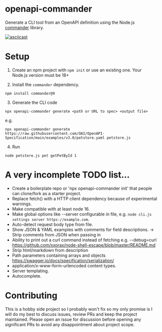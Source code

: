 # openapi-commander

Generate a CLI tool from an OpenAPI definition using the Node.js [commander](https://www.npmjs.com/package/commander) library.

[![asciicast](https://asciinema.org/a/15qeq95z4k9AG1TaDJ98RhDRW.svg)](https://asciinema.org/a/15qeq95z4k9AG1TaDJ98RhDRW)

# Setup

1. Create an npm project with `npm init` or use an existing one. Your Node.js version must be 18+

2. Install the `commander` dependency.

```
npm install commander@9
```

3. Generate the CLI code

```
npx openapi-commander generate <path or URL to spec> <output file>
```

e.g.

```
npx openapi-commander generate https://raw.githubusercontent.com/OAI/OpenAPI-Specification/main/examples/v3.0/petstore.yaml petstore.js
```

4. Run

```
node petstore.js pet getPetById 1
```

# A very incomplete TODO list...

- Create a boilerplate repo or 'npx openapi-commander init' that people can clone/fork as a starter project.
- Replace fetch() with a HTTP client dependency because of experimental warnings.
- Make compatible with at least node 16.
- Make global options like --server configurable in file, e.g. `node cli.js settings server https://example.com`.
- Auto-detect request body type from file.
- Show JSON & YAML examples with comments for field descriptions.
  -> Strip comments from JSON when passing in
- Ability to print out a curl command instead of fetching e.g. --debug=curl https://github.com/xxorax/node-shell-escape/blob/master/README.md
- Strip html/markdown from description
- Path parameters containing arrays and objects https://swagger.io/docs/specification/serialization/
- application/x-www-form-urlencoded content types.
- Server templating.
- Autocomplete.

# Contributing

This is a hobby side project so I probably won't fix so my only promise is I will do my best to discuss issues, review PRs
and keep the project maintained. Please open an issue for discussion before opening any significant PRs to avoid any disappointment
about project scope.
